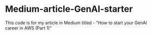 # Medium-article-GenAI-starter
This code is for my article in Medium titled - "How to start your GenAI career in AWS (Part 1)"

